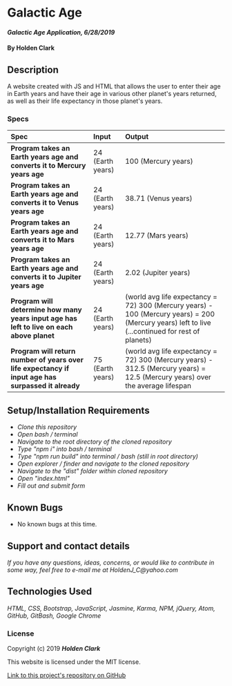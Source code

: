 # Galactic Age

#### _Galactic Age Application, 6/28/2019_

#### By **Holden Clark**

## Description

A website created with JS and HTML that allows the user to enter their age in Earth years and have their age in various other planet's years returned, as well as their life expectancy in those planet's years.

### Specs
| Spec | Input | Output |
| :-------------     | :------------- | :------------- |
| **Program takes an Earth years age and converts it to Mercury years age** | 24 (Earth years) | 100 (Mercury years) |
| **Program takes an Earth years age and converts it to Venus years age** | 24 (Earth years) | 38.71 (Venus years) |
| **Program takes an Earth years age and converts it to Mars years age** | 24 (Earth years) | 12.77 (Mars years) |
| **Program takes an Earth years age and converts it to Jupiter years age** | 24 (Earth years) | 2.02 (Jupiter years) |
| **Program will determine how many years input age has left to live on each above planet** | 24 (Earth years) | (world avg life expectancy = 72) 300 (Mercury years) - 100 (Mercury years) = 200 (Mercury years) left to live (...continued for rest of planets) |
| **Program will return number of years over life expectancy if input age has surpassed it already** | 75 (Earth years) | (world avg life expectancy = 72) 300 (Mercury years) - 312.5 (Mercury years) = 12.5 (Mercury years) over the average lifespan |

## Setup/Installation Requirements

* _Clone this repository_
* _Open bash / terminal_
* _Navigate to the root directory of the cloned repository_
* _Type "npm i" into bash / terminal_
* _Type "npm run build" into terminal / bash (still in root directory)_
* _Open explorer / finder and navigate to the cloned repository_
* _Navigate to the "dist" folder within cloned repository_
* _Open "index.html"_
* _Fill out and submit form_


## Known Bugs
* No known bugs at this time.

## Support and contact details

_If you have any questions, ideas, concerns, or would like to contribute in some way, feel free to e-mail me at HoldenJ_C@yahoo.com_

## Technologies Used
_HTML,_
_CSS,_
_Bootstrap,_
_JavaScript,_
_Jasmine,_
_Karma,_
_NPM,_
_jQuery,_
_Atom,_
_GitHub,_
_GitBash,_
_Google Chrome_

### License

Copyright (c) 2019 **_Holden Clark_**

This website is licensed under the MIT license.

[Link to this project's repository on GitHub](https://github.com/HoldenJC/galactic-age)
